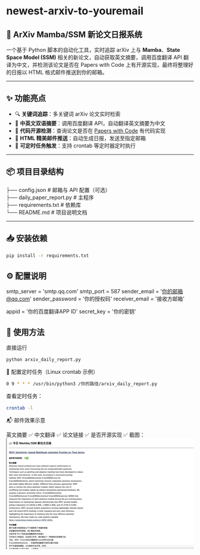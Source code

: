 # newest-arxiv-to-youremail
## 📡 ArXiv Mamba/SSM 新论文日报系统

一个基于 Python 脚本的自动化工具，实时追踪 arXiv 上与 **Mamba**、**State Space Model (SSM)** 相关的新论文，自动获取英文摘要，调用百度翻译 API 翻译为中文，并检测该论文是否在 Papers with Code 上有开源实现，最终将整理好的日报以 HTML 格式邮件推送到你的邮箱。

---

## ✨ 功能亮点

- 🔍 **关键词追踪**：多关键词 arXiv 论文实时检索  
- 📖 **中英文双语摘要**：调用百度翻译 API，自动翻译英文摘要为中文  
- 📝 **代码开源检测**：查询论文是否在 [Papers with Code](https://paperswithcode.com) 有代码实现  
- 📧 **HTML 精美邮件推送**：自动生成日报，发送至指定邮箱  
- 📆 **可定时任务触发**：支持 crontab 等定时器定时执行  

---

## 📦 项目目录结构
├── config.json # 邮箱与 API 配置（可选） <br>
├── daily_paper_report.py # 主程序  <br>
├── requirements.txt # 依赖库  <br>
└── README.md # 项目说明文档  <br>

---

## 📥 安装依赖

```bash
pip install -r requirements.txt
```
## ⚙️ 配置说明
smtp_server = 'smtp.qq.com'
smtp_port = 587
sender_email = '你的邮箱@qq.com'
sender_password = '你的授权码'
receiver_email = '接收方邮箱'

appid = '你的百度翻译APP ID'
secret_key = '你的密钥'

## 🚀 使用方法
直接运行
```bash
python arxiv_daily_report.py
```
📅 配置定时任务（Linux crontab 示例）
```bash
0 9 * * * /usr/bin/python3 /你的路径/arxiv_daily_report.py
```
查看定时任务：
```bash
crontab -l
```
📬 邮件效果示意

英文摘要 ✅
中文翻译 ✅
论文链接 ✅
是否开源实现 ✅
截图：![截图](arx.png)

